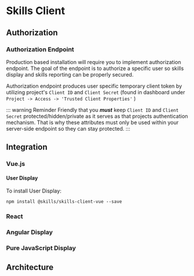 # Skills Client


## Authorization

### Authorization Endpoint

Production based installation will require you to implement authorization endpoint. 
The goal of the endpoint is to authorize a specific user so skills display and skills reporting can be properly secured.    


Authorization endpoint produces user specific temporary client token by utilizing project's ```Client ID``` and ```Client Secret``` 
(found in dashboard under ```Project -> Access -> 'Trusted Client Properties'``` ) 

::: warning Reminder
Friendly that you ***must*** keep ```Client ID``` and ```Client Secret``` protected/hidden/private as it serves as that
projects authentication mechanism. That is why these attributes must only be used within your server-side endpoint so they can
stay protected. 
:::





## Integration
### Vue.js

#### User Display

To install User Display:

```
npm install @skills/skills-client-vue --save
```

### React
### Angular Display
### Pure JavaScript Display
## Architecture

